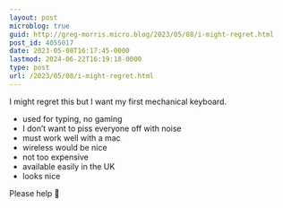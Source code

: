 ```yaml
---
layout: post
microblog: true
guid: http://greg-morris.micro.blog/2023/05/08/i-might-regret.html
post_id: 4055017
date: 2023-05-08T16:17:45-0000
lastmod: 2024-06-22T16:19:18-0000
type: post
url: /2023/05/08/i-might-regret.html
---
```

I might regret this but I want my first mechanical keyboard. 

* used for typing, no gaming
* I don’t want to piss everyone off with noise
* must work well with a mac
* wireless would be nice
* not too expensive
* available easily in the UK
* looks nice

Please help 🙏
